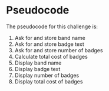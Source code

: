 # Pseudocode

The pseudocode for this challenge is:

1. Ask for and store band name
2. Ask for and store badge text
3. Ask for and store number of badges
4. Calculate total cost of badges
5. Display band name
6. Display badge text
7. Display number of badges
8. Display total cost of badges
